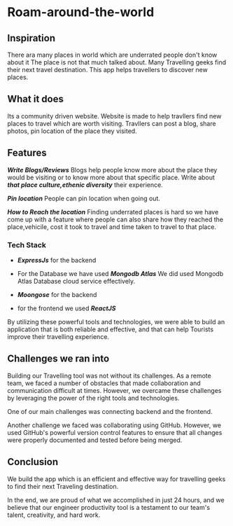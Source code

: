# Roam-around-the-world

## Inspiration 
There ara many places in world which are underrated people don't know about it 
The place is not that much talked about. Many Travelling geeks find their next travel destination. This app helps travellers to discover new places.

## What it does 
Its a community driven website. Website is made to help travllers find new places to travel which are worth visiting. Travllers can post a blog, share photos, pin location of the place they visited. 

## Features

***Write Blogs/Reviews*** Blogs help people know more about the place they would be visiting or to know more about that specific place. Write about ***that place culture,ethenic diversity*** their experience.

***Pin location*** People can pin location when going out. 

***How to Reach the location*** Finding underrated places is hard so we have come up with a feature where people can also share how they reached the place,vehicile, cost it took to travel and time taken to travel to that place.

### Tech Stack

- ***ExpressJs*** for the backend 

- For the Database we have used ***Mongodb Atlas*** We did used Mongodb Atlas Database cloud service effectively.

- ***Moongose*** for the backend

- for the frontend we used ***ReactJS***

By utilizing these powerful tools and technologies, we were able to build an application that is both reliable and effective, and that can help Tourists improve their travelling experience. 

## Challenges we ran into 

Building our Travelling tool was not without its challenges. As a remote team, we faced a number of obstacles that made collaboration and communication difficult at times. However, we overcame these challenges by leveraging the power of the right tools and technologies.


One of our main challenges was connecting backend and the frontend. 

Another challenge we faced was collaborating using GitHub. However, we used GitHub's powerful version control features to ensure that all changes were properly documented and tested before being merged.

## Conclusion 

We build the app which is an efficient and effective way for travelling geeks to find their next Traveling destination.

In the end, we are proud of what we accomplished in just 24 hours, and we believe that our engineer productivity tool is a testament to our team's talent, creativity, and hard work.
